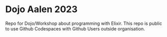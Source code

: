 # Dojo Aalen 2023

Repo for Dojo/Workshop about programming with Elixir.
This repo is public to use Github Codespaces with Github Users outside organisation.

